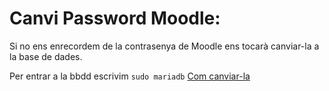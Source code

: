 # Canvi Password Moodle:

Si no ens enrecordem de la contrasenya de Moodle ens tocarà canviar-la a la base de dades.

Per entrar a la bbdd escrivim ```sudo mariadb``` 
[Com canviar-la](https://moodle.org/mod/forum/discuss.php?d=279912)

